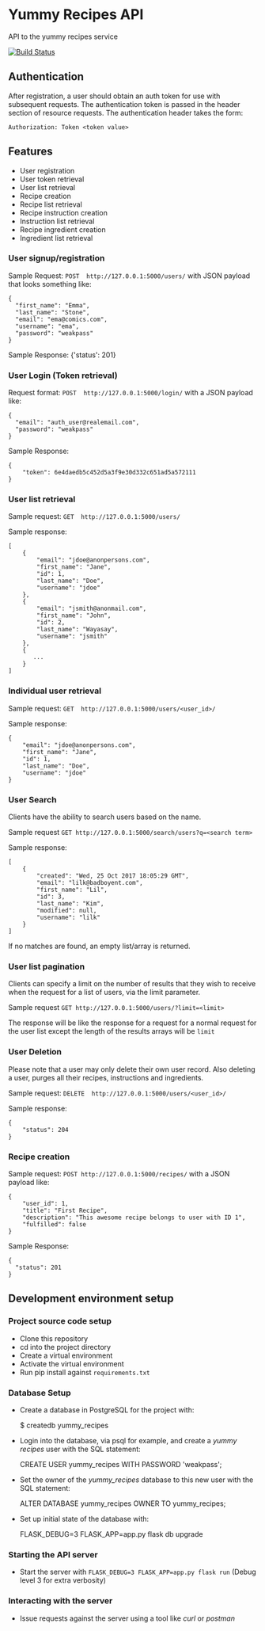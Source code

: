 # Yummy Recipes API

API to the yummy recipes service

[![Build Status](https://travis-ci.org/lym/yummy-recipes-api.svg?branch=master)](https://travis-ci.org/lym/yummy-recipes-api)

## Authentication
After registration, a user should obtain an auth token for use with
subsequent requests. The authentication token is passed in the header
section of resource requests. The authentication header takes the form:

    Authorization: Token <token value>

## Features
- User registration
- User token retrieval
- User list retrieval
- Recipe creation
- Recipe list retrieval
- Recipe instruction creation
- Instruction list retrieval
- Recipe ingredient creation
- Ingredient list retrieval

### User signup/registration
Sample Request: `POST  http://127.0.0.1:5000/users/` with JSON payload
that looks something like:

    {
      "first_name": "Emma",
      "last_name": "Stone",
      "email": "ema@comics.com",
      "username": "ema",
      "password": "weakpass"
    }

Sample Response: {'status': 201}

### User Login (Token retrieval)
Request format: `POST  http://127.0.0.1:5000/login/` with a JSON payload
like:

    {
      "email": "auth_user@realemail.com",
      "password": "weakpass"
    }

Sample Response:

    {
        "token": 6e4daedb5c452d5a3f9e30d332c651ad5a572111
    }


### User list retrieval
Sample request: `GET  http://127.0.0.1:5000/users/`

Sample response:

    [
        {
            "email": "jdoe@anonpersons.com",
            "first_name": "Jane",
            "id": 1,
            "last_name": "Doe",
            "username": "jdoe"
        },
        {
            "email": "jsmith@anonmail.com",
            "first_name": "John",
            "id": 2,
            "last_name": "Wayasay",
            "username": "jsmith"
        },
        {
           ...
        }
    ]

### Individual user retrieval
Sample request: `GET  http://127.0.0.1:5000/users/<user_id>/`

Sample response:

    {
        "email": "jdoe@anonpersons.com",
        "first_name": "Jane",
        "id": 1,
        "last_name": "Doe",
        "username": "jdoe"
    }

### User Search
Clients have the ability to search users based on the name.

Sample request `GET http://127.0.0.1:5000/search/users?q=<search term>`

Sample response:

    [
        {
            "created": "Wed, 25 Oct 2017 18:05:29 GMT",
            "email": "lilk@badboyent.com",
            "first_name": "Lil",
            "id": 3,
            "last_name": "Kim",
            "modified": null,
            "username": "lilk"
        }
    ]

If no matches are found, an empty list/array is returned.

### User list pagination
Clients can specify a limit on the number of results that they wish to
receive when the request for a list of users, via the limit parameter.

Sample request `GET http://127.0.0.1:5000/users/?limit=<limit>`

The response will be like the response for a request for a normal
request for the user list except the length of the results arrays will
be `limit`

### User Deletion
Please note that a user may only delete their own user record. Also
deleting a user, purges all their recipes, instructions and ingredients.

Sample request: `DELETE  http://127.0.0.1:5000/users/<user_id>/`

Sample response:

    {
        "status": 204
    }


### Recipe creation
Sample request: `POST http://127.0.0.1:5000/recipes/` with a JSON
payload like:

    {
        "user_id": 1,
        "title": "First Recipe",
        "description": "This awesome recipe belongs to user with ID 1",
        "fulfilled": false
    }

Sample Response:

    {
      "status": 201
    }

## Development environment setup
### Project source code setup
- Clone this repository
- cd into the project directory
- Create a virtual environment
- Activate the virtual environment
- Run pip install against `requirements.txt`

### Database Setup
- Create a database in PostgreSQL for the project with:

    $ createdb yummy_recipes

- Login into the database, via psql for example, and create a <i>yummy
  recipes</i> user with the SQL statement:

    CREATE USER yummy_recipes WITH PASSWORD 'weakpass';

- Set the owner of the *yummy_recipes* database to this new user with
the SQL statement:

    ALTER DATABASE yummy_recipes OWNER TO yummy_recipes;

- Set up initial state of the database with:

     FLASK_DEBUG=3 FLASK_APP=app.py flask db upgrade

### Starting the API server
- Start the server with `FLASK_DEBUG=3 FLASK_APP=app.py flask run`
  (Debug level 3 for extra verbosity)

### Interacting with the server
- Issue requests against the server using a tool like <i>curl</i> or
  <i>postman</i>

